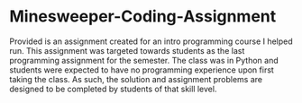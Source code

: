 # Minesweeper-Coding-Assignment
Provided is an assignment created for an intro programming course I helped run. This assignment was targeted towards students as the last programming assignment for the semester. The class was in Python and students were expected to have no programming experience upon first taking the class. As such, the solution and assignment problems are designed to be completed by students of that skill level.
